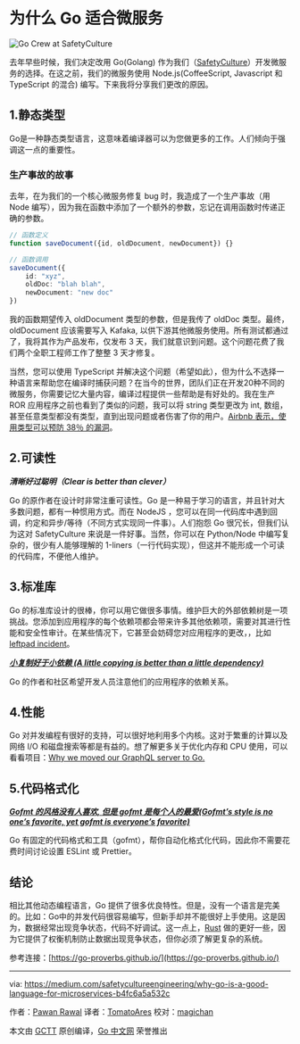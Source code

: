 # 为什么 Go 适合微服务

![Go Crew at SafetyCulture](https://cdn-images-1.medium.com/max/800/1*K95qdWukzkEadEpxqiNdEQ.jpeg)

去年早些时候，我们决定改用 Go(Golang) 作为我们（[SafetyCulture](https://safetyculture.com/)）开发微服务的选择。在这之前，我们的微服务使用 Node.js(CoffeeScript, Javascript 和 TypeScript 的混合) 编写。下来我将分享我们更改的原因。

## 1.静态类型

Go是一种静态类型语言，这意味着编译器可以为您做更多的工作。人们倾向于强调这一点的重要性。

### 生产事故的故事

去年，在为我们的一个核心微服务修复 bug 时，我造成了一个生产事故（用 Node 编写），因为我在函数中添加了一个额外的参数，忘记在调用函数时传递正确的参数。

```typescript
// 函数定义
function saveDocument({id, oldDocument, newDocument}) {}

// 函数调用
saveDocument({
    id: "xyz",
    oldDoc: "blah blah",
    newDocument: "new doc"
})
```

我的函数期望传入 oldDocument 类型的参数，但是我传了 oldDoc 类型。最终， oldDocument 应该需要写入 Kafaka, 以供下游其他微服务使用。所有测试都通过了，我将其作为产品发布，仅发布 3 天，我们就意识到问题。这个问题花费了我们两个全职工程师工作了整整 3 天才修复。

当然，您可以使用 TypeScript 并解决这个问题（希望如此），但为什么不选择一种语言来帮助您在编译时捕获问题？在当今的世界，团队们正在开发20种不同的微服务，你需要记忆大量内容，编译过程提供一些帮助是有好处的。我在生产 ROR 应用程序之前也看到了类似的问题，我可以将 string 类型更改为 int, 数组，甚至任意类型都没有类型，直到出现问题或者伤害了你的用户。[Airbnb 表示，使用类型可以预防 38％ 的漏洞](https://www.reddit.com/r/typescript/comments/aofcik/38_of_bugs_at_airbnb_could_have_been_prevented_by/)。

## 2.可读性

***清晰好过聪明（Clear is better than clever）***

Go 的原作者在设计时非常注重可读性。Go 是一种易于学习的语言，并且针对大多数问题，都有一种惯用方式。而在 NodeJS ，您可以在同一代码库中遇到回调，约定和异步/等待（不同方式实现同一件事）。人们抱怨 Go 很冗长，但我们认为这对 SafetyCulture 来说是一件好事。当然，你可以在 Python/Node 中编写复杂的，很少有人能够理解的 1-liners（一行代码实现），但这并不能形成一个可读的代码库，不便他人维护。

## 3.标准库

Go 的标准库设计的很棒，你可以用它做很多事情。维护巨大的外部依赖树是一项挑战。您添加到应用程序的每个依赖项都会带来许多其他依赖项，需要对其进行性能和安全性审计。在某些情况下，它甚至会妨碍您对应用程序的更改，，比如[leftpad incident](https://www.davidhaney.io/npm-left-pad-have-we-forgotten-how-to-program/)。

***[小复制好于小依赖 (A little copying is better than a little dependency)](https://www.youtube.com/watch?v=PAAkCSZUG1c&t=9m28s)***

Go 的作者和社区希望开发人员注意他们的应用程序的依赖关系。

## 4.性能

Go 对并发编程有很好的支持，可以很好地利用多个内核。这对于繁重的计算以及网络 I/O 和磁盘搜索等都是有益的。想了解更多关于优化内存和 CPU 使用，可以看看项目：[Why we moved our GraphQL server to Go.](https://medium.com/safetycultureengineering/why-we-moved-our-graphql-server-from-node-js-to-golang-645b00571535)

## 5.代码格式化

***[Gofmt 的风格没有人喜欢, 但是 gofmt 是每个人的最爱(Gofmt’s style is no one’s favorite, yet gofmt is everyone’s favorite)](https://www.youtube.com/watch?v=PAAkCSZUG1c&t=8m43s)***

Go 有固定的代码格式和工具（gofmt），帮你自动化格式化代码，因此你不需要花费时间讨论设置 ESLint 或 Prettier。

## 结论

相比其他动态编程语言，Go 提供了很多优良特性。但是，没有一个语言是完美的。比如：Go中的并发代码很容易编写，但新手却并不能很好上手使用。这是因为，数据经常出现竞争状态，代码不好调试。这一点上，[Rust](https://www.rust-lang.org/) 做的更好一些，因为它提供了权衡机制防止数据出现竞争状态，但你必须了解更复杂的系统。

参考连接：[https://go-proverbs.github.io/](https://go-proverbs.github.io/)

----------------

via: <https://medium.com/safetycultureengineering/why-go-is-a-good-language-for-microservices-b4fc6a5a532c>

作者：[Pawan Rawal](https://medium.com/@pawan_rawal)
译者：[TomatoAres](https://github.com/TomatoAres)
校对：[magichan](https://github.com/magichan)

本文由 [GCTT](https://github.com/studygolang/GCTT) 原创编译，[Go 中文网](https://studygolang.com/) 荣誉推出
